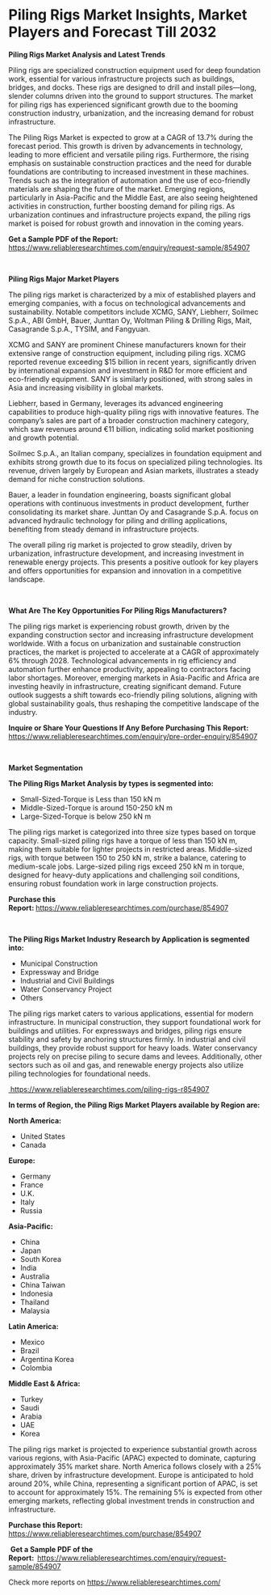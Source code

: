 <p><h1>Piling Rigs Market Insights, Market Players and Forecast Till 2032</h1></p><p><strong>Piling Rigs Market Analysis and Latest Trends</strong></p>
<p><p>Piling rigs are specialized construction equipment used for deep foundation work, essential for various infrastructure projects such as buildings, bridges, and docks. These rigs are designed to drill and install piles—long, slender columns driven into the ground to support structures. The market for piling rigs has experienced significant growth due to the booming construction industry, urbanization, and the increasing demand for robust infrastructure.</p><p>The Piling Rigs Market is expected to grow at a CAGR of 13.7% during the forecast period. This growth is driven by advancements in technology, leading to more efficient and versatile piling rigs. Furthermore, the rising emphasis on sustainable construction practices and the need for durable foundations are contributing to increased investment in these machines. Trends such as the integration of automation and the use of eco-friendly materials are shaping the future of the market. Emerging regions, particularly in Asia-Pacific and the Middle East, are also seeing heightened activities in construction, further boosting demand for piling rigs. As urbanization continues and infrastructure projects expand, the piling rigs market is poised for robust growth and innovation in the coming years.</p></p>
<p><strong>Get a Sample PDF of the Report:&nbsp;</strong> <a href="https://www.reliableresearchtimes.com/enquiry/request-sample/854907?utm_campaign=2989&utm_medium=2&utm_source=Github&utm_content=ia&utm_term=08042025&utm_id=piling-rigs">https://www.reliableresearchtimes.com/enquiry/request-sample/854907</a></p>
<p>&nbsp;</p>
<p><strong>Piling Rigs Major Market Players</strong></p>
<p><p>The piling rigs market is characterized by a mix of established players and emerging companies, with a focus on technological advancements and sustainability. Notable competitors include XCMG, SANY, Liebherr, Soilmec S.p.A., ABI GmbH, Bauer, Junttan Oy, Woltman Piling & Drilling Rigs, Mait, Casagrande S.p.A., TYSIM, and Fangyuan. </p><p>XCMG and SANY are prominent Chinese manufacturers known for their extensive range of construction equipment, including piling rigs. XCMG reported revenue exceeding $15 billion in recent years, significantly driven by international expansion and investment in R&D for more efficient and eco-friendly equipment. SANY is similarly positioned, with strong sales in Asia and increasing visibility in global markets.</p><p>Liebherr, based in Germany, leverages its advanced engineering capabilities to produce high-quality piling rigs with innovative features. The company’s sales are part of a broader construction machinery category, which saw revenues around €11 billion, indicating solid market positioning and growth potential.</p><p>Soilmec S.p.A., an Italian company, specializes in foundation equipment and exhibits strong growth due to its focus on specialized piling technologies. Its revenue, driven largely by European and Asian markets, illustrates a steady demand for niche construction solutions.</p><p>Bauer, a leader in foundation engineering, boasts significant global operations with continuous investments in product development, further consolidating its market share. Junttan Oy and Casagrande S.p.A. focus on advanced hydraulic technology for piling and drilling applications, benefiting from steady demand in infrastructure projects.</p><p>The overall piling rig market is projected to grow steadily, driven by urbanization, infrastructure development, and increasing investment in renewable energy projects. This presents a positive outlook for key players and offers opportunities for expansion and innovation in a competitive landscape.</p></p>
<p>&nbsp;</p>
<p><strong>What Are The Key Opportunities For Piling Rigs Manufacturers?</strong></p>
<p><p>The piling rigs market is experiencing robust growth, driven by the expanding construction sector and increasing infrastructure development worldwide. With a focus on urbanization and sustainable construction practices, the market is projected to accelerate at a CAGR of approximately 6% through 2028. Technological advancements in rig efficiency and automation further enhance productivity, appealing to contractors facing labor shortages. Moreover, emerging markets in Asia-Pacific and Africa are investing heavily in infrastructure, creating significant demand. Future outlook suggests a shift towards eco-friendly piling solutions, aligning with global sustainability goals, thus reshaping the competitive landscape of the industry.</p></p>
<p><strong>Inquire or Share Your Questions If Any Before Purchasing This Report:</strong> <a href="https://www.reliableresearchtimes.com/enquiry/pre-order-enquiry/854907?utm_campaign=2989&utm_medium=2&utm_source=Github&utm_content=ia&utm_term=08042025&utm_id=piling-rigs">https://www.reliableresearchtimes.com/enquiry/pre-order-enquiry/854907</a></p>
<p>&nbsp;</p>
<p><strong>Market Segmentation</strong></p>
<p><strong>The Piling Rigs Market Analysis by types is segmented into:</strong></p>
<p><ul><li>Small-Sized-Torque is Less than 150 kN m</li><li>Middle-Sized-Torque is around 150-250 kN m</li><li>Large-Sized-Torque is below 250 kN m</li></ul></p>
<p><p>The piling rigs market is categorized into three size types based on torque capacity. Small-sized piling rigs have a torque of less than 150 kN m, making them suitable for lighter projects in restricted areas. Middle-sized rigs, with torque between 150 to 250 kN m, strike a balance, catering to medium-scale jobs. Large-sized piling rigs exceed 250 kN m in torque, designed for heavy-duty applications and challenging soil conditions, ensuring robust foundation work in large construction projects.</p></p>
<p><strong>Purchase this Report:&nbsp;</strong><a href="https://www.reliableresearchtimes.com/purchase/854907?utm_campaign=2989&utm_medium=2&utm_source=Github&utm_content=ia&utm_term=08042025&utm_id=piling-rigs">https://www.reliableresearchtimes.com/purchase/854907</a></p>
<p>&nbsp;</p>
<p><strong>The Piling Rigs Market Industry Research by Application is segmented into:</strong></p>
<p><ul><li>Municipal Construction</li><li>Expressway and Bridge</li><li>Industrial and Civil Buildings</li><li>Water Conservancy Project</li><li>Others</li></ul></p>
<p><p>The piling rigs market caters to various applications, essential for modern infrastructure. In municipal construction, they support foundational work for buildings and utilities. For expressways and bridges, piling rigs ensure stability and safety by anchoring structures firmly. In industrial and civil buildings, they provide robust support for heavy loads. Water conservancy projects rely on precise piling to secure dams and levees. Additionally, other sectors such as oil and gas, and renewable energy projects also utilize piling technologies for foundational needs.</p></p>
<p><a href="https://www.reliableresearchtimes.com/piling-rigs-r854907?utm_campaign=2989&utm_medium=2&utm_source=Github&utm_content=ia&utm_term=08042025&utm_id=piling-rigs">&nbsp;https://www.reliableresearchtimes.com/piling-rigs-r854907</a></p>
<p><strong>In terms of Region, the Piling Rigs Market Players available by Region are:</strong></p>
<p>
    <p> <strong> North America: </strong>
        <ul>
            <li>United States</li>
            <li>Canada</li>
        </ul>
        </p> 
    <p> <strong> Europe: </strong>
        <ul>
            <li>Germany</li>
            <li>France</li>
            <li>U.K.</li>
            <li>Italy</li>
            <li>Russia</li>
        </ul>
        </p> 
    <p> <strong> Asia-Pacific: </strong>
        <ul>
            <li>China</li>
            <li>Japan</li>
            <li>South Korea</li>
            <li>India</li>
            <li>Australia</li>
            <li>China Taiwan</li>
            <li>Indonesia</li>
            <li>Thailand</li>
            <li>Malaysia</li>
        </ul>
        </p> 
    <p> <strong> Latin America: </strong>
        <ul>
            <li>Mexico</li>
            <li>Brazil</li>
            <li>Argentina Korea</li>
            <li>Colombia</li>
        </ul>
        </p> 
    <p> <strong> Middle East & Africa: </strong>
        <ul>
            <li>Turkey</li>
            <li>Saudi</li>
            <li>Arabia</li>
            <li>UAE</li>
            <li>Korea</li>
        </ul>
    </p>
    </p>
<p><p>The piling rigs market is projected to experience substantial growth across various regions, with Asia-Pacific (APAC) expected to dominate, capturing approximately 35% market share. North America follows closely with a 25% share, driven by infrastructure development. Europe is anticipated to hold around 20%, while China, representing a significant portion of APAC, is set to account for approximately 15%. The remaining 5% is expected from other emerging markets, reflecting global investment trends in construction and infrastructure.</p></p>
<p><strong>Purchase this Report: </strong><a href="https://www.reliableresearchtimes.com/purchase/854907?utm_campaign=2989&utm_medium=2&utm_source=Github&utm_content=ia&utm_term=08042025&utm_id=piling-rigs">https://www.reliableresearchtimes.com/purchase/854907</a></p>
<p>&nbsp;<strong>Get a Sample PDF of the Report:&nbsp;&nbsp;</strong><a href="https://www.reliableresearchtimes.com/enquiry/request-sample/854907?utm_campaign=2989&utm_medium=2&utm_source=Github&utm_content=ia&utm_term=08042025&utm_id=piling-rigs">https://www.reliableresearchtimes.com/enquiry/request-sample/854907</a></p>
<p><strong></strong></p>
<p>Check more reports on <a href="https://www.reliableresearchtimes.com/?utm_campaign=2989&utm_medium=2&utm_source=Github&utm_content=ia&utm_term=08042025&utm_id=piling-rigs">https://www.reliableresearchtimes.com/</a></p>